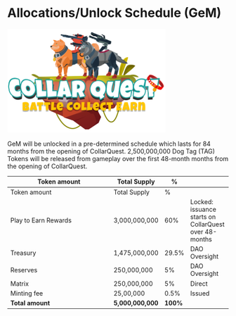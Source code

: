 # Allocations/Unlock Schedule (GeM)

![CollarQuest a Metaverse Play2Earn Ecosystem](../../../.gitbook/assets/CQ-Title.png)

GeM will be unlocked in a pre-determined schedule which lasts for 84 months from the opening of CollarQuest.  2,500,000,000 Dog Tag (TAG) Tokens will be released from gameplay over the first 48-month months from the opening of CollarQuest.

<table data-header-hidden><thead><tr><th width="221">Token amount</th><th>Total Supply</th><th>%</th><th></th></tr></thead><tbody><tr><td>Token amount</td><td>Total Supply</td><td>%</td><td></td></tr><tr><td>Play to Earn Rewards</td><td>3,000,000,000</td><td>60%</td><td>Locked: issuance starts on CollarQuest over 48-months</td></tr><tr><td>Treasury</td><td>1,475,000,000</td><td>29.5%</td><td>DAO Oversight</td></tr><tr><td>Reserves</td><td>250,000,000</td><td>5%</td><td>DAO Oversight</td></tr><tr><td>Matrix</td><td>250,000,000</td><td>5%</td><td>Direct</td></tr><tr><td>Minting fee</td><td>25,00,000</td><td>0.5%</td><td>Issued</td></tr><tr><td><strong>Total amount</strong> </td><td><strong>5,000,000,000</strong></td><td><strong>100%</strong></td><td></td></tr></tbody></table>
